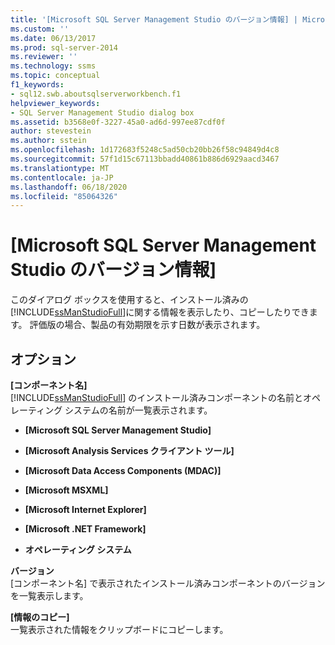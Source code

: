 ```yaml
---
title: '[Microsoft SQL Server Management Studio のバージョン情報] | Microsoft Docs'
ms.custom: ''
ms.date: 06/13/2017
ms.prod: sql-server-2014
ms.reviewer: ''
ms.technology: ssms
ms.topic: conceptual
f1_keywords:
- sql12.swb.aboutsqlserverworkbench.f1
helpviewer_keywords:
- SQL Server Management Studio dialog box
ms.assetid: b3568e0f-3227-45a0-ad6d-997ee87cdf0f
author: stevestein
ms.author: sstein
ms.openlocfilehash: 1d172683f5248c5ad50cb20bb26f58c94849d4c8
ms.sourcegitcommit: 57f1d15c67113bbadd40861b886d6929aacd3467
ms.translationtype: MT
ms.contentlocale: ja-JP
ms.lasthandoff: 06/18/2020
ms.locfileid: "85064326"
---
```

# <a name="about-sql-server-management-studio"></a>[Microsoft SQL Server Management Studio のバージョン情報]
  このダイアログ ボックスを使用すると、インストール済みの [!INCLUDE[ssManStudioFull](../../includes/ssmanstudiofull-md.md)]に関する情報を表示したり、コピーしたりできます。 評価版の場合、製品の有効期限を示す日数が表示されます。  
  
## <a name="options"></a>オプション  
 **[コンポーネント名]**  
 [!INCLUDE[ssManStudioFull](../../includes/ssmanstudiofull-md.md)] のインストール済みコンポーネントの名前とオペレーティング システムの名前が一覧表示されます。  
  
-   **[Microsoft SQL Server Management Studio]**  
  
-   **[Microsoft Analysis Services クライアント ツール]**  
  
-   **[Microsoft Data Access Components (MDAC)]**  
  
-   **[Microsoft MSXML]**  
  
-   **[Microsoft Internet Explorer]**  
  
-   **[Microsoft .NET Framework]**  
  
-   **オペレーティング システム**  
  
 **バージョン**  
 [コンポーネント名] で表示されたインストール済みコンポーネントのバージョンを一覧表示します。  
  
 **[情報のコピー]**  
 一覧表示された情報をクリップボードにコピーします。  
  
  

